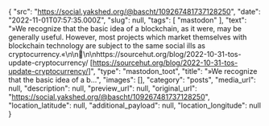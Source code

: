 {
  "src": "https://social.yakshed.org/@bascht/109267481737128250",
  "date": "2022-11-01T07:57:35.000Z",
  "slug": null,
  "tags": [
    "mastodon"
  ],
  "text": "»We recognize that the basic idea of a blockchain, as it were, may be generally useful. However, most projects which market themselves with blockchain technology are subject to the same social ills as cryptocurrency.«\n\n💯\n\nhttps://sourcehut.org/blog/2022-10-31-tos-update-cryptocurrency/ [https://sourcehut.org/blog/2022-10-31-tos-update-cryptocurrency/]",
  "type": "mastodon_toot",
  "title": "»We recognize that the basic idea of a b…",
  "images": [],
  "category": "posts",
  "media_url": null,
  "description": null,
  "preview_url": null,
  "original_url": "https://social.yakshed.org/@bascht/109267481737128250",
  "location_latitude": null,
  "additional_payload": null,
  "location_longitude": null
}